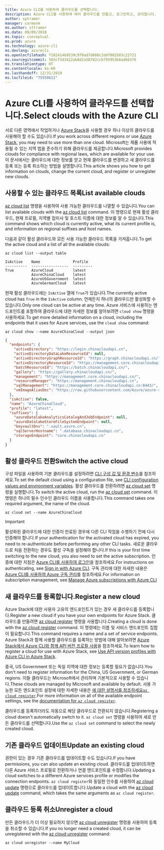 ```yaml
---
title: Azure CLI를 사용하여 클라우드를 선택합니다.
description: Azure CLI를 사용하여 여러 클라우드를 만들고, 로그인하고, 관리합니다.
author: sptramer
manager: carmonm
ms.author: sttramer
ms.date: 09/09/2018
ms.topic: conceptual
ms.prod: azure
ms.technology: azure-cli
ms.devlang: azurecli
ms.openlocfilehash: f102414b9539c9f8ad7d088c2ddf802583c22721
ms.sourcegitcommit: 503cf343422ab8d2a587d2ccb795953b8ad66376
ms.translationtype: HT
ms.contentlocale: ko-KR
ms.lasthandoff: 12/31/2019
ms.locfileid: "75559612"
---
```

# <a name="select-clouds-with-the-azure-cli"></a><span data-ttu-id="8f6c0-103">Azure CLI를 사용하여 클라우드를 선택합니다.</span><span class="sxs-lookup"><span data-stu-id="8f6c0-103">Select clouds with the Azure CLI</span></span>

<span data-ttu-id="8f6c0-104">서로 다른 영역에서 작업하거나 [Azure Stack](https://docs.microsoft.com/azure/azure-stack/user/)을 사용할 경우 하나 이상의 클라우드를 사용해야 할 수도 있습니다.</span><span class="sxs-lookup"><span data-stu-id="8f6c0-104">If you work across different regions or use [Azure Stack](https://docs.microsoft.com/azure/azure-stack/user/), you may need to use more than one cloud.</span></span> <span data-ttu-id="8f6c0-105">Microsoft는 제품 사용에 적용될 수 있는 지역 법을 준수하기 위해 클라우드를 제공합니다.</span><span class="sxs-lookup"><span data-stu-id="8f6c0-105">Microsoft provides clouds for compliance with regional laws, which are available for your use.</span></span> <span data-ttu-id="8f6c0-106">이 문서에서는 클라우드에 대한 정보를 얻고 현재 클라우드를 변경하고 새 클라우드를 등록 또는 등록 취소하는 방법을 설명합니다.</span><span class="sxs-lookup"><span data-stu-id="8f6c0-106">This article shows you how to get information on clouds, change the current cloud, and register or unregister new clouds.</span></span>

## <a name="list-available-clouds"></a><span data-ttu-id="8f6c0-107">사용할 수 있는 클라우드 목록</span><span class="sxs-lookup"><span data-stu-id="8f6c0-107">List available clouds</span></span>

<span data-ttu-id="8f6c0-108">[az cloud list](/cli/azure/cloud#az-cloud-list) 명령을 사용하여 사용 가능한 클라우드를 나열할 수 있습니다.</span><span class="sxs-lookup"><span data-stu-id="8f6c0-108">You can list available clouds with the [az cloud list](/cli/azure/cloud#az-cloud-list) command.</span></span> <span data-ttu-id="8f6c0-109">이 명령으로 현재 활성 클라우드, 현재 프로필, 지역별 접미사 및 호스트 이름에 대한 정보를 알 수 있습니다.</span><span class="sxs-lookup"><span data-stu-id="8f6c0-109">This command shows which cloud is currently active, what its current profile is, and information on regional suffixes and host names.</span></span>

<span data-ttu-id="8f6c0-110">다음과 같이 활성 클라우드와 모든 사용 가능한 클라우드 목록을 가져옵니다.</span><span class="sxs-lookup"><span data-stu-id="8f6c0-110">To get the active cloud and a list of all the available clouds:</span></span>

```azurecli-interactive
az cloud list --output table
```

```output
IsActive    Name               Profile
----------  -----------------  ---------
True        AzureCloud         latest
            AzureChinaCloud    latest
            AzureUSGovernment  latest
            AzureGermanCloud   latest
```

<span data-ttu-id="8f6c0-111">현재 활성 클라우드에는 `IsActive` 열에 `True`가 있습니다.</span><span class="sxs-lookup"><span data-stu-id="8f6c0-111">The currently active cloud has `True` in the `IsActive` column.</span></span> <span data-ttu-id="8f6c0-112">언제든지 하나의 클라우드만 활성화할 수 있습니다.</span><span class="sxs-lookup"><span data-stu-id="8f6c0-112">Only one cloud can be active at any time.</span></span> <span data-ttu-id="8f6c0-113">Azure 서비스에 사용하는 엔드포인트를 포함하여 클라우드에 대한 자세한 정보를 알아보려면 `cloud show` 명령을 사용하세요.</span><span class="sxs-lookup"><span data-stu-id="8f6c0-113">To get more detailed information on a cloud, including the endpoints that it uses for Azure services, use the `cloud show` command:</span></span>

```azurecli-interactive
az cloud show --name AzureChinaCloud --output json
```

```json
{
  "endpoints": {
    "activeDirectory": "https://login.chinacloudapi.cn",
    "activeDirectoryDataLakeResourceId": null,
    "activeDirectoryGraphResourceId": "https://graph.chinacloudapi.cn/",
    "activeDirectoryResourceId": "https://management.core.chinacloudapi.cn/",
    "batchResourceId": "https://batch.chinacloudapi.cn/",
    "gallery": "https://gallery.chinacloudapi.cn/",
    "management": "https://management.core.chinacloudapi.cn/",
    "resourceManager": "https://management.chinacloudapi.cn",
    "sqlManagement": "https://management.core.chinacloudapi.cn:8443/",
    "vmImageAliasDoc": "https://raw.githubusercontent.com/Azure/azure-rest-api-specs/master/arm-compute/quickstart-templates/aliases.json"
  },
  "isActive": false,
  "name": "AzureChinaCloud",
  "profile": "latest",
  "suffixes": {
    "azureDatalakeAnalyticsCatalogAndJobEndpoint": null,
    "azureDatalakeStoreFileSystemEndpoint": null,
    "keyvaultDns": ".vault.azure.cn",
    "sqlServerHostname": ".database.chinacloudapi.cn",
    "storageEndpoint": "core.chinacloudapi.cn"
  }
}
```

## <a name="switch-the-active-cloud"></a><span data-ttu-id="8f6c0-114">활성 클라우드 전환</span><span class="sxs-lookup"><span data-stu-id="8f6c0-114">Switch the active cloud</span></span>

<span data-ttu-id="8f6c0-115">구성 파일을 사용하여 기본 클라우드를 설정하려면 [CLI 구성 값 및 환경 변수](/cli/azure/azure-cli-configuration?view=azure-cli-latest#cli-configuration-values-and-environment-variables)를 참조하세요.</span><span class="sxs-lookup"><span data-stu-id="8f6c0-115">To set the default cloud using a configuration file, see [CLI configuration values and environment variables](/cli/azure/azure-cli-configuration?view=azure-cli-latest#cli-configuration-values-and-environment-variables).</span></span>  <span data-ttu-id="8f6c0-116">활성 클라우드를 전환하려면 [az cloud set](/cli/azure/cloud#az-cloud-set) 명령을 실행합니다.</span><span class="sxs-lookup"><span data-stu-id="8f6c0-116">To switch the active cloud, run the [az cloud set](/cli/azure/cloud#az-cloud-set) command.</span></span> <span data-ttu-id="8f6c0-117">이 명령은 하나의 필수 인수인 클라우드 이름을 사용합니다.</span><span class="sxs-lookup"><span data-stu-id="8f6c0-117">This command takes one required argument, the name of the cloud.</span></span>

```azurecli-interactive
az cloud set --name AzureChinaCloud
```

> [!IMPORTANT]
> <span data-ttu-id="8f6c0-118">활성화된 클라우드에 대한 인증이 만료된 경우에 다른 CLI 작업을 수행하기 전에 다시 인증해야 합니다.</span><span class="sxs-lookup"><span data-stu-id="8f6c0-118">If your authentication for the activated cloud has expired, you need to re-authenticate before performing any other CLI tasks.</span></span> <span data-ttu-id="8f6c0-119">새로운 클라우드로 처음 전환하는 경우도 활성 구독을 설정해야 합니다.</span><span class="sxs-lookup"><span data-stu-id="8f6c0-119">If this is your first time switching to the new cloud, you also need to set the active subscription.</span></span>
> <span data-ttu-id="8f6c0-120">인증에 대한 지침은 [Azure CLI를 사용하여 로그인](authenticate-azure-cli.md)을 참조하세요.</span><span class="sxs-lookup"><span data-stu-id="8f6c0-120">For instructions on authenticating, see [Sign in with Azure CLI](authenticate-azure-cli.md).</span></span> <span data-ttu-id="8f6c0-121">구독 관리에 대한 자세한 내용은 [Azure CLI를 사용하여 Azure 구독 관리](manage-azure-subscriptions-azure-cli.md)를 참조하세요.</span><span class="sxs-lookup"><span data-stu-id="8f6c0-121">For information on subscription management, see [Manage Azure subscriptions with Azure CLI](manage-azure-subscriptions-azure-cli.md)</span></span>

## <a name="register-a-new-cloud"></a><span data-ttu-id="8f6c0-122">새 클라우드를 등록합니다.</span><span class="sxs-lookup"><span data-stu-id="8f6c0-122">Register a new cloud</span></span>

<span data-ttu-id="8f6c0-123">Azure Stack에 대한 사용자 고유의 엔드포인트가 있는 경우 새 클라우드를 등록합니다.</span><span class="sxs-lookup"><span data-stu-id="8f6c0-123">Register a new cloud if you have your own endpoints for Azure Stack.</span></span> <span data-ttu-id="8f6c0-124">클라우드를 만들려면 [az cloud register](/cli/azure/cloud#az-cloud-register) 명령을 사용합니다.</span><span class="sxs-lookup"><span data-stu-id="8f6c0-124">Creating a cloud is done with the [az cloud register](/cli/azure/cloud#az-cloud-register) command.</span></span> <span data-ttu-id="8f6c0-125">이 명령에는 이름 및 서비스 엔드포인트 집합이 필요합니다.</span><span class="sxs-lookup"><span data-stu-id="8f6c0-125">This command requires a name and a set of service endpoints.</span></span> <span data-ttu-id="8f6c0-126">Azure Stack과 함께 사용할 클라우드를 등록하는 방법에 대해 알아보려면 [Azure Stack에서 Azure CLI와 함께 API 버전 프로필 사용](/azure/azure-stack/user/azure-stack-version-profiles-azurecli2#connect-to-azure-stack)을 참조하세요.</span><span class="sxs-lookup"><span data-stu-id="8f6c0-126">To learn how to register a cloud for use with Azure Stack, see [Use API version profiles with Azure CLI in Azure Stack](/azure/azure-stack/user/azure-stack-version-profiles-azurecli2#connect-to-azure-stack).</span></span>

<span data-ttu-id="8f6c0-127">중국, US Government 또는 독일 지역에 대한 정보는 등록할 필요가 없습니다.</span><span class="sxs-lookup"><span data-stu-id="8f6c0-127">You don't need to register information for the China, US Government, or German regions.</span></span> <span data-ttu-id="8f6c0-128">이들 클라우드는 Microsoft에서 관리하며 기본적으로 사용할 수 있습니다.</span><span class="sxs-lookup"><span data-stu-id="8f6c0-128">These clouds are managed by Microsoft and available by default.</span></span>  <span data-ttu-id="8f6c0-129">사용 가능한 모든 엔드포인트 설정에 대한 자세한 내용은 [에 대한 설명서를 참조하세요`az cloud register`](/cli/azure/cloud#az-cloud-register).</span><span class="sxs-lookup"><span data-stu-id="8f6c0-129">For more information on all of the available endpoint settings, see the [documentation for `az cloud register`](/cli/azure/cloud#az-cloud-register).</span></span>

<span data-ttu-id="8f6c0-130">클라우드를 등록하더라도 자동으로 해당 클라우드로 전환되지 않습니다.</span><span class="sxs-lookup"><span data-stu-id="8f6c0-130">Registering a cloud doesn't automatically switch to it.</span></span> <span data-ttu-id="8f6c0-131">`az cloud set` 명령을 사용하여 새로 만든 클라우드를 선택합니다.</span><span class="sxs-lookup"><span data-stu-id="8f6c0-131">Use the `az cloud set` command to select the newly created cloud.</span></span>

## <a name="update-an-existing-cloud"></a><span data-ttu-id="8f6c0-132">기존 클라우드 업데이트</span><span class="sxs-lookup"><span data-stu-id="8f6c0-132">Update an existing cloud</span></span>

<span data-ttu-id="8f6c0-133">권한이 있는 경우 기존 클라우드를 업데이트할 수도 있습니다.</span><span class="sxs-lookup"><span data-stu-id="8f6c0-133">If you have permissions, you can also update an existing cloud.</span></span> <span data-ttu-id="8f6c0-134">클라우드를 업데이트하면 다른 Azure 서비스 프로필로 전환하거나 연결 엔드포인트를 수정합니다.</span><span class="sxs-lookup"><span data-stu-id="8f6c0-134">Updating a cloud switches to a different Azure services profile or modifies the connection endpoints.</span></span>
<span data-ttu-id="8f6c0-135">`az cloud register`와 동일한 인수를 사용하여 [az cloud update](/cli/azure/cloud#az-cloud-update) 명령으로 클라우드를 업데이트합니다.</span><span class="sxs-lookup"><span data-stu-id="8f6c0-135">Update a cloud with the [az cloud update](/cli/azure/cloud#az-cloud-update) command, which takes the same arguments as `az cloud register`.</span></span>

## <a name="unregister-a-cloud"></a><span data-ttu-id="8f6c0-136">클라우드 등록 취소</span><span class="sxs-lookup"><span data-stu-id="8f6c0-136">Unregister a cloud</span></span>

<span data-ttu-id="8f6c0-137">만든 클라우드가 더 이상 필요하지 않으면 [az cloud unregister](/cli/azure/cloud#az-cloud-unregister) 명령을 사용하여 등록을 취소할 수 있습니다.</span><span class="sxs-lookup"><span data-stu-id="8f6c0-137">If you no longer need a created cloud, it can be unregistered with the [az cloud unregister](/cli/azure/cloud#az-cloud-unregister) command:</span></span>

```azurecli-interactive
az cloud unregister --name MyCloud
```
